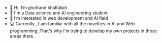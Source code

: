 - 👋 Hi, I’m ghofrane khalfallah
- 📖 I'm a Data science and AI engineering student
- 👀 I’m  interested in web development and AI field
- 💻 Currently , I am familiar with all the novelties in AI and  Web programming ,That's why i'm trying to develop my own projects  in those areas there . 


<!---
ghofranekhalfallah/ghofranekhalfallah is a ✨ special ✨ repository because its `README.md` (this file) appears on your GitHub profile.
You can click the Preview link to take a look at your changes.
--->
